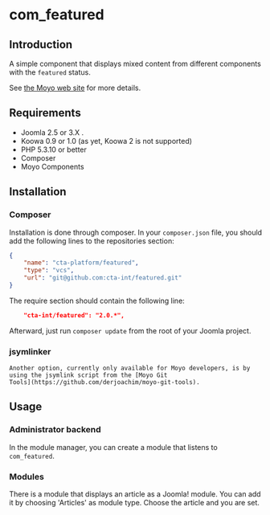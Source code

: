 # com_featured## IntroductionA simple component that displays mixed content from different components with the `featured` status.See [the Moyo web site](http://moyoweb.nl/) for more details.## Requirements* Joomla 2.5 or 3.X .* Koowa 0.9 or 1.0 (as yet, Koowa 2 is not supported)* PHP 5.3.10 or better* Composer* Moyo Components## Installation### ComposerInstallation is done through composer. In your `composer.json` file, you should add the following lines to the repositoriessection:```json{	"name": "cta-platform/featured",	"type": "vcs",	"url": "git@github.com:cta-int/featured.git"}```The require section should contain the following line:```json	"cta-int/featured": "2.0.*",```Afterward, just run `composer update` from the root of your Joomla project.### jsymlinker	Another option, currently only available for Moyo developers, is by using the jsymlink script from the [Moyo Git	Tools](https://github.com/derjoachim/moyo-git-tools).## Usage### Administrator backendIn the module manager, you can create a module that listens to `com_featured`.### ModulesThere is a module that displays an article as a Joomla! module. You can add it by choosing 'Articles' as module type.Choose the article and you are set.